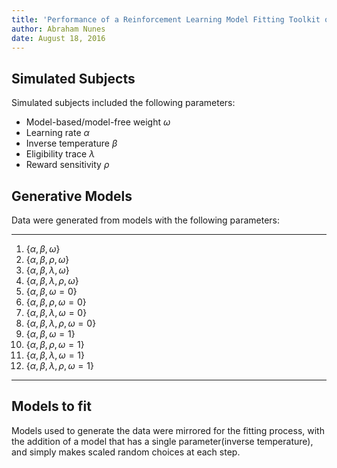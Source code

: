 ```yaml
---
title: 'Performance of a Reinforcement Learning Model Fitting Toolkit on Simulated Data from the Two-Step Task'
author: Abraham Nunes
date: August 18, 2016
---
```


## Simulated Subjects

Simulated subjects included the following parameters:

- Model-based/model-free weight $\omega$
- Learning rate $\alpha$
- Inverse temperature $\beta$
- Eligibility trace $\lambda$
- Reward sensitivity $\rho$

## Generative Models

Data were generated from models with the following parameters:

------------------------------------------------------
1. $\lbrace \alpha, \beta, \omega \rbrace$
2. $\lbrace \alpha, \beta, \rho, \omega \rbrace$
3. $\lbrace \alpha, \beta, \lambda, \omega \rbrace$
4. $\lbrace \alpha, \beta, \lambda, \rho, \omega \rbrace$
5. $\lbrace \alpha, \beta, \omega = 0 \rbrace$
6. $\lbrace \alpha, \beta, \rho, \omega = 0 \rbrace$
7. $\lbrace \alpha, \beta, \lambda, \omega = 0 \rbrace$
8. $\lbrace \alpha, \beta, \lambda, \rho, \omega = 0 \rbrace$
9. $\lbrace \alpha, \beta, \omega = 1 \rbrace$
10. $\lbrace \alpha, \beta, \rho, \omega = 1 \rbrace$
11. $\lbrace \alpha, \beta, \lambda, \omega = 1 \rbrace$
12. $\lbrace \alpha, \beta, \lambda, \rho, \omega = 1 \rbrace$
------------------------------------------------------

## Models to fit

Models used to generate the data were mirrored for the fitting process, with the addition of a model that has a single parameter(inverse temperature), and simply makes scaled random choices at each step.

 
